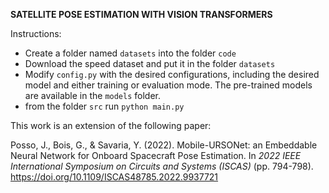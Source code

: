 **SATELLITE POSE ESTIMATION WITH VISION TRANSFORMERS**

Instructions:
- Create a folder named `datasets` into the folder `code`
- Download the speed dataset and put it in the folder `datasets`
- Modify `config.py` with the desired configurations, including the desired model and either training or evaluation mode. The pre-trained models are available in the `models` folder.
- from the folder `src` run `python main.py`

This work is an extension of the following paper:

Posso, J., Bois, G., & Savaria, Y. (2022). Mobile-URSONet: an Embeddable Neural Network for Onboard Spacecraft Pose Estimation. In *2022 IEEE International Symposium on Circuits and Systems (ISCAS)* (pp. 794-798). https://doi.org/10.1109/ISCAS48785.2022.9937721